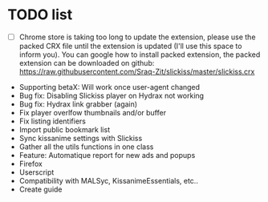 # TODO list
 - [ ] Chrome store is taking too long to update the extension, please use the packed CRX file until the extension is updated (I'll use this space to inform you). You can google how to install packed extension, the packed extension can be downloaded on github: https://raw.githubusercontent.com/Sraq-Zit/slickiss/master/slickiss.crx
 - Supporting betaX: Will work once user-agent changed
 - Bug fix: Disabling Slickiss player on Hydrax not working
 - Bug fix: Hydrax link grabber (again)
 - Fix player overlfow thumbnails and/or buffer
 - Fix listing identifiers
 - Import public bookmark list
 - Sync kissanime settings with Slickiss
 - Gather all the utils functions in one class
 - Feature: Automatique report for new ads and popups
 - Firefox
 - Userscript
 - Compatibility with MALSyc, KissanimeEssentials, etc..
 - Create guide